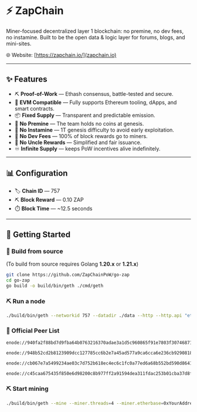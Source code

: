 # ⚡ ZapChain

Miner-focused decentralized layer 1 blockchain: no premine, no dev fees, no instamine. Built to be the open data & logic layer for forums, blogs, and mini-sites.

🌐 Website: [https://zapchain.io/](zapchain.io)

---

## ✨ Features

- ⛏️ **Proof-of-Work** — Ethash consensus, battle-tested and secure.
- 💠 **EVM Compatible** — Fully supports Ethereum tooling, dApps, and smart contracts.
- 📦 **Fixed Supply** — Transparent and predictable emission.
- 🚫 **No Premine** — The team holds no coins at genesis.
- 🚫 **No Instamine** — 1T genesis difficulty to avoid early exploitation.
- 🚫 **No Dev Fees** — 100% of block rewards go to miners.
- 🚫 **No Uncle Rewards** — Simplified and fair issuance.
- ♾️ **Infinite Supply** — keeps PoW incentives alive indefinitely.

---

## 📊 Configuration

- 🏷️ **Chain ID** — 757
- ⛏️ **Block Reward** — 0.10 ZAP
- ⏱️ **Block Time** — ~12.5 seconds

---

## 🚀 Getting Started

### 🔧 Build from source

(To build from source requires Golang **1.20.x** or **1.21.x**)
```bash
git clone https://github.com/ZapChainPoW/go-zap
cd go-zap
go build -o build/bin/geth ./cmd/geth
````

### ⛏️ Run a node

```bash
./build/bin/geth --networkid 757 --datadir ./data --http --http.api "eth,net,web3,miner"
```

### 🔧 Official Peer List
```
enode://940fa2f88bd7d9fba64b0763216370adae3a1d5c960865f91e7803f30746871617682d13d1088716789036ac5da064c1c222f4763b847e2bdc15d67aeea7dde3@209.74.80.15:30757

enode://948b52cd2b8123909dcc127785cc6b2e7a45ad577a9ca6cca6e236cb9290818cd8ff7d5e9c4c7cc32791fd8d94a0afcbf53172bcecbbd9c8a3b599b4b0edef1a@167.179.96.193:30757

enode://cb067e7a5499234ae03c7d752b618ec4ec6c1fc0a77ed6a68b552bd590d8641d2a8e894253ebef714118bf8815b401fe25120ca0b560dd9a29fb7248e12f952f@64.176.72.221:30757

enode://c45caa675435f850e6d98200c8b977ff2a91594dea311fdac253b01cba37d8f29a1b13aeb3946131ec65a7cfea87e8c96bb133aeca34c26e59a0ea3f06aa8f3f@45.77.231.99:30757
```

### ⛏️ Start mining

```bash
./build/bin/geth --mine --miner.threads=4 --miner.etherbase=0xYourAddressHere
```

